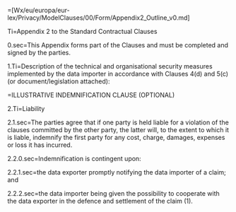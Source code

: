 =[Wx/eu/europa/eur-lex/Privacy/ModelClauses/00/Form/Appendix2_Outline_v0.md]

Ti=Appendix 2 to the Standard Contractual Clauses

0.sec=This Appendix forms part of the Clauses and must be completed and signed by the parties.

1.Ti=Description of the technical and organisational security measures implemented by the data importer in accordance with Clauses 4(d) and 5(c) (or document/legislation attached):

=ILLUSTRATIVE INDEMNIFICATION CLAUSE (OPTIONAL) 

2.Ti=Liability

2.1.sec=The parties agree that if one party is held liable for a violation of the clauses committed by the other party, the latter will, to the extent to which it is liable, indemnify the first party for any cost, charge, damages, expenses or loss it has incurred.

2.2.0.sec=Indemnification is contingent upon:

2.2.1.sec=the data exporter promptly notifying the data importer of a claim; and

2.2.2.sec=the data importer being given the possibility to cooperate with the data exporter in the defence and settlement of the claim (1).